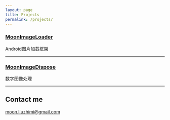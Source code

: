 ```yaml
---
layout: page
title: Projects
permalink: /projects/
---
```


### [MoonImageLoader](https://github.com/liuzhimi/MoonImageLoader) 
Android图片加载框架

***

### [MoonImageDispose](https://github.com/AkshayAgarwal007/Moodly)
数字图像处理

***


## Contact me

[moon.liuzhimi@gmail.com](mailto:moon.liuzhimi@gmail.com)
